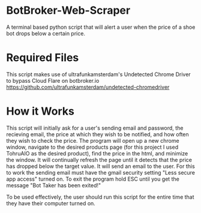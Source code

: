 # BotBroker-Web-Scraper
A terminal based python script that will alert a user when the price of a shoe bot drops below a certain price.
# Required Files
This script makes use of ultrafunkamsterdam's Undetected Chrome Driver to bypass Cloud Flare on botbroker.io
https://github.com/ultrafunkamsterdam/undetected-chromedriver
# How it Works
This script will initially ask for a user's sending email and password, the recieving email, the price at which they wish to be notified, and how often they wish to check the price.
The program will open up a new chrome window, navigate to the desired products page (for this project I used TohruAIO as the desired product), find the price in the html, and minimize the window.
It will continually refresh the page until it detects that the price has dropped below the target value. It will send an email to the user. 
For this to work the sending email must have the gmail security setting "Less secure app access" turned on.
To exit the program hold ESC until you get the message "Bot Taker has been exited!"

To be used effectively, the user should run this script for the entire time that they have their computer turned on.
